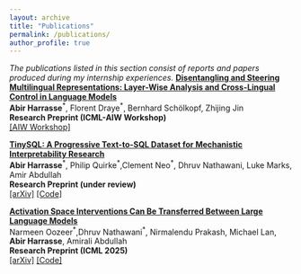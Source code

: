 ```yaml
---
layout: archive
title: "Publications"
permalink: /publications/
author_profile: true
---
```


*The publications listed in this section consist of reports and papers produced during my internship experiences.*
**[Disentangling and Steering Multilingual Representations: Layer-Wise Analysis and Cross-Lingual Control in Language Models
](https://drive.google.com/file/d/1GZeWBQlJYpQvmbmxad-RrQT0Ur8ccFKt/view?usp=sharing)**\
 **Abir Harrasse**<sup>\*</sup>, Florent Draye<sup>\*</sup>, Bernhard Schölkopf, Zhijing Jin\
**Research Preprint (ICML-AIW  Workshop)**\
[[AIW Workshop]](https://drive.google.com/file/d/1GZeWBQlJYpQvmbmxad-RrQT0Ur8ccFKt/view?usp=sharing)

**[TinySQL: A Progressive Text-to-SQL Dataset for Mechanistic Interpretability Research](https://arxiv.org/abs/2503.12730)**\
 **Abir Harrasse**<sup>\*</sup>, Philip Quirke<sup>\*</sup>,Clement Neo<sup>\*</sup>, Dhruv Nathawani, Luke Marks, Amir Abdullah\
**Research Preprint (under review)**\
[[arXiv]](https://arxiv.org/abs/2503.12730) [[Code]](https://arxiv.org/abs/2503.12730)

**[Activation Space Interventions Can Be Transferred Between Large Language Models](https://arxiv.org/abs/2503.04429)**\
Narmeen Oozeer<sup>\*</sup>,Dhruv Nathawani<sup>\*</sup>,  Nirmalendu Prakash, Michael Lan, **Abir Harrasse**, Amirali Abdullah\
**Research Preprint (ICML 2025)**\
[[arXiv]](https://arxiv.org/abs/2503.04429) [[Code]](https://github.com/withmartian/Closing-Backdoors-Via-Representation-Transfer)



